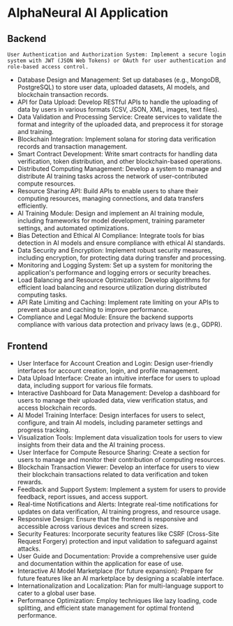 # AlphaNeural AI Application

## Backend
```
User Authentication and Authorization System: Implement a secure login system with JWT (JSON Web Tokens) or OAuth for user authentication and role-based access control.
```
* Database Design and Management: Set up databases (e.g., MongoDB, PostgreSQL) to store user data, uploaded datasets, AI models, and blockchain transaction records.
* API for Data Upload: Develop RESTful APIs to handle the uploading of data by users in various formats (CSV, JSON, XML, images, text files).
* Data Validation and Processing Service: Create services to validate the format and integrity of the uploaded data, and preprocess it for storage and training.
* Blockchain Integration: Implement solana for storing data verification records and transaction management.
* Smart Contract Development: Write smart contracts for handling data verification, token distribution, and other blockchain-based operations.
* Distributed Computing Management: Develop a system to manage and distribute AI training tasks across the network of user-contributed compute resources.
* Resource Sharing API: Build APIs to enable users to share their computing resources, managing connections, and data transfers efficiently.
* AI Training Module: Design and implement an AI training module, including frameworks for model development, training parameter settings, and automated optimizations.
* Bias Detection and Ethical AI Compliance: Integrate tools for bias detection in AI models and ensure compliance with ethical AI standards.
* Data Security and Encryption: Implement robust security measures, including encryption, for protecting data during transfer and processing.
* Monitoring and Logging System: Set up a system for monitoring the application's performance and logging errors or security breaches.
* Load Balancing and Resource Optimization: Develop algorithms for efficient load balancing and resource utilization during distributed computing tasks.
* API Rate Limiting and Caching: Implement rate limiting on your APIs to prevent abuse and caching to improve performance.
* Compliance and Legal Module: Ensure the backend supports compliance with various data protection and privacy laws (e.g., GDPR).

## Frontend

* User Interface for Account Creation and Login: Design user-friendly interfaces for account creation, login, and profile management.
* Data Upload Interface: Create an intuitive interface for users to upload data, including support for various file formats.
* Interactive Dashboard for Data Management: Develop a dashboard for users to manage their uploaded data, view verification status, and access blockchain records.
* AI Model Training Interface: Design interfaces for users to select, configure, and train AI models, including parameter settings and progress tracking.
* Visualization Tools: Implement data visualization tools for users to view insights from their data and the AI training process.
* User Interface for Compute Resource Sharing: Create a section for users to manage and monitor their contribution of computing resources.
* Blockchain Transaction Viewer: Develop an interface for users to view their blockchain transactions related to data verification and token rewards.
* Feedback and Support System: Implement a system for users to provide feedback, report issues, and access support.
* Real-time Notifications and Alerts: Integrate real-time notifications for updates on data verification, AI training progress, and resource usage.
* Responsive Design: Ensure that the frontend is responsive and accessible across various devices and screen sizes.
* Security Features: Incorporate security features like CSRF (Cross-Site Request Forgery) protection and input validation to safeguard against attacks.
* User Guide and Documentation: Provide a comprehensive user guide and documentation within the application for ease of use.
* Interactive AI Model Marketplace (for future expansion): Prepare for future features like an AI marketplace by designing a scalable interface.
* Internationalization and Localization: Plan for multi-language support to cater to a global user base.
* Performance Optimization: Employ techniques like lazy loading, code splitting, and efficient state management for optimal frontend performance.
